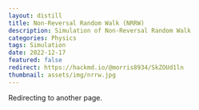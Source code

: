 ```yaml
---
layout: distill
title: Non-Reversal Random Walk (NRRW)
description: Simulation of Non-Reversal Random Walk
categories: Physics
tags: Simulation
date: 2022-12-17
featured: false
redirect: https://hackmd.io/@morris8934/SkZOUd1ln
thumbnail: assets/img/nrrw.jpg
---
```


Redirecting to another page.